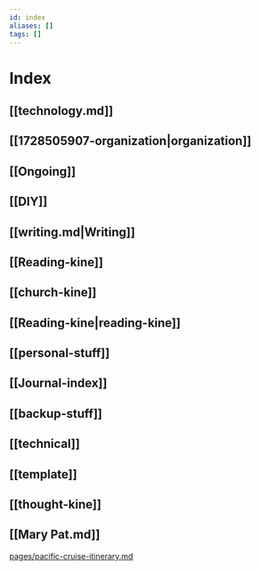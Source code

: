```yaml
---
id: index
aliases: []
tags: []
---
```


# Index

## [[technology.md]]

## [[1728505907-organization|organization]]

## [[Ongoing]]

## [[DIY]]

## [[writing.md|Writing]]

## [[Reading-kine]]

## [[church-kine]]

## [[Reading-kine|reading-kine]]

## [[personal-stuff]]

## [[Journal-index]]

## [[backup-stuff]]

## [[technical]]

## [[template]]

## [[thought-kine]]

## [[Mary Pat.md]]

[pages/pacific-cruise-itinerary.md](pages/pacific-cruise-itinerary.md)


